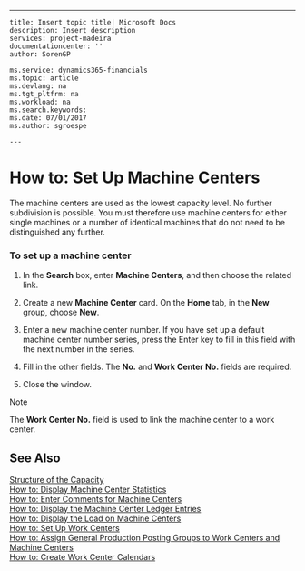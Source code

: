 ---
    title: Insert topic title| Microsoft Docs
    description: Insert description
    services: project-madeira
    documentationcenter: ''
    author: SorenGP

    ms.service: dynamics365-financials
    ms.topic: article
    ms.devlang: na
    ms.tgt_pltfrm: na
    ms.workload: na
    ms.search.keywords:
    ms.date: 07/01/2017
    ms.author: sgroespe

    ---
# How to: Set Up Machine Centers
The machine centers are used as the lowest capacity level. No further subdivision is possible. You must therefore use machine centers for either single machines or a number of identical machines that do not need to be distinguished any further.  
  
### To set up a machine center  
  
1.  In the **Search** box, enter **Machine Centers**, and then choose the related link.  
  
2.  Create a new **Machine Center** card. On the **Home** tab, in the **New** group, choose **New**.  
  
3.  Enter a new machine center number. If you have set up a default machine center number series, press the Enter key to fill in this field with the next number in the series.  
  
4.  Fill in the other fields. The **No.** and **Work Center No.** fields are required.  
  
5.  Close the window.  
  
> [!NOTE]  
>  The **Work Center No.** field is used to link the machine center to a work center.  
  
## See Also  
 [Structure of the Capacity](../structure-of-the-capacity.md)   
 [How to: Display Machine Center Statistics](../how-to-display-machine-center-statistics.md)   
 [How to: Enter Comments for Machine Centers](../how-to-enter-comments-for-machine-centers.md)   
 [How to: Display the Machine Center Ledger Entries](../how-to-display-the-machine-center-ledger-entries.md)   
 [How to: Display the Load on Machine Centers](../how-to-display-the-load-on-machine-centers.md)   
 [How to: Set Up Work Centers](../how-to-set-up-work-centers.md)   
 [How to: Assign General Production Posting Groups to Work Centers and Machine Centers](../how-to-assign-general-production-posting-groups-to-work-centers-and-machine-centers.md)   
 [How to: Create Work Center Calendars](../how-to-create-work-center-calendars.md)